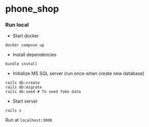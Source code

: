 # phone_shop
### Run local
- Start docker
```
docker compose up
```
- Install dependencies
```
bundle install
```
- Initialize MS SQL server (run once when create new database)
```
rails db:create
rails db:migrate
rails db:seed # To seed fake data
```
- Start server
```
rails s
```
Run at `localhost:3000`
